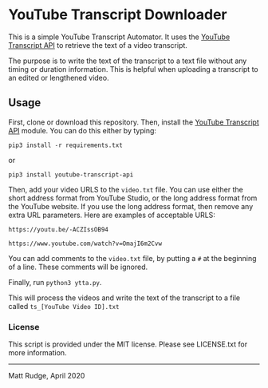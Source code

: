 # YouTube Transcript Downloader

This is a simple YouTube Transcript Automator. It uses the [YouTube Transcript API](https://pypi.org/project/youtube-transcript-api) to retrieve the text of a video transcript.

The purpose is to write the text of the transcript to a text file without any timing or duration information. This is helpful when uploading a transcript to an edited or lengthened video.

## Usage

First, clone or download this repository.
Then, install the [YouTube Transcript API](https://pypi.org/project/youtube-transcript-api) module. You can do this either by typing:
```
pip3 install -r requirements.txt
```
or
```
pip3 install youtube-transcript-api
```
Then, add your video URLS to the `video.txt` file. You can use either the short address format from YouTube Studio, or the long address format from the YouTube website. If you use the long address format, then remove any extra URL parameters. Here are examples of acceptable URLS:

`https://youtu.be/-ACZIssOB94`

`https://www.youtube.com/watch?v=OmajI6m2Cvw`

You can add comments to the `video.txt` file, by putting a `#` at the beginning of a line. These comments will be ignored.

Finally, run `python3 ytta.py`.

This will process the videos and write the text of the transcript to a file called `ts_[YouTube Video ID].txt`

### License

This script is provided under the MIT license. Please see LICENSE.txt for more information.
_____
Matt Rudge, April 2020